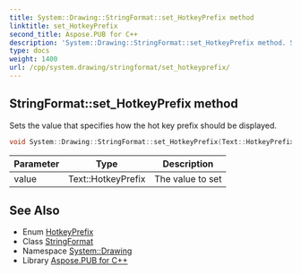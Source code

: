 ```yaml
---
title: System::Drawing::StringFormat::set_HotkeyPrefix method
linktitle: set_HotkeyPrefix
second_title: Aspose.PUB for C++
description: 'System::Drawing::StringFormat::set_HotkeyPrefix method. Sets the value that specifies how the hot key prefix should be displayed in C++.'
type: docs
weight: 1400
url: /cpp/system.drawing/stringformat/set_hotkeyprefix/
---
```

## StringFormat::set_HotkeyPrefix method


Sets the value that specifies how the hot key prefix should be displayed.

```cpp
void System::Drawing::StringFormat::set_HotkeyPrefix(Text::HotkeyPrefix value)
```


| Parameter | Type | Description |
| --- | --- | --- |
| value | Text::HotkeyPrefix | The value to set |

## See Also

* Enum [HotkeyPrefix](../../../system.drawing.text/hotkeyprefix/)
* Class [StringFormat](../)
* Namespace [System::Drawing](../../)
* Library [Aspose.PUB for C++](../../../)
